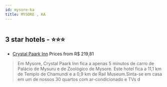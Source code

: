 ```yaml
---
id: mysore-ka
title: MYSORE , KA
---
```


<center><img src="https://i.travelapi.com/hotels/37000000/36250000/36242100/36242079/1c9f9642_z.jpg" alt="" /></center>


##  3 star hotels - ⭐️⭐️⭐️

-    [Crystal Paark Inn](https://www.hurb.com/br/aud/https://www.hurb.com/br/hotels/mysore/crystal-paark-inn-HT-9V7Y?cmp=18055) Prices from R$ 219,81
   > Em Mysore, Crystal Paark Inn fica a apenas 5 minutos de carro de Palácio de Mysuru e de Zoológico de Mysore.  Este hotel fica a 11,1 km de Templo de Chamundi e a 0,9 km de Rail Museum.Sinta-se em casa em um de nossos 30 quartos com ar-condicionado e TVs d
